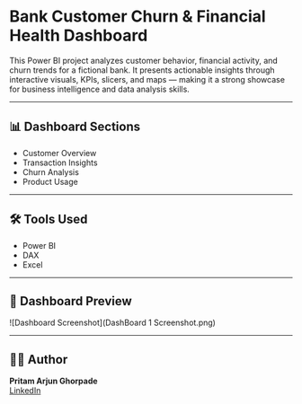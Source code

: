 # Bank Customer Churn & Financial Health Dashboard

This Power BI project analyzes customer behavior, financial activity, and churn trends for a fictional bank. It presents actionable insights through interactive visuals, KPIs, slicers, and maps — making it a strong showcase for business intelligence and data analysis skills.

---

## 📊 Dashboard Sections

- Customer Overview
- Transaction Insights
- Churn Analysis
- Product Usage

---

## 🛠 Tools Used

- Power BI
- DAX
- Excel


---

## 📸 Dashboard Preview

![Dashboard Screenshot](DashBoard 1 Screenshot.png)

---

## 🙋‍♂️ Author

**Pritam Arjun Ghorpade**  
[LinkedIn](https://www.linkedin.com/in/pritam-arjun-ghorpade)

